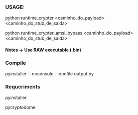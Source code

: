 
### USAGE:
python runtime_crypter <caminho_do_payload> <caminho_do_stub_de_saida>

python runtime_crypter_amsi_bypass <caminho_do_payload> <caminho_do_stub_de_saida>

#### Notes -> Use RAW executable (.bin)
### Compile
pyinstaller --noconsole --onefile output.py
### Requeriments
pyinstaller

pycryptodome
